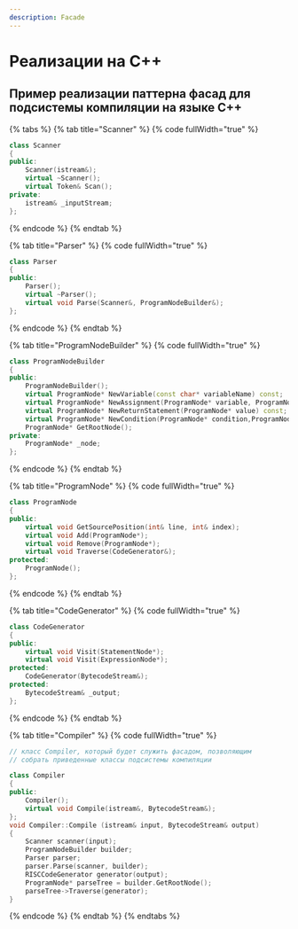 ```yaml
---
description: Facade
---
```


# Реализации на С++

## Пример реализации паттерна фасад для подсистемы компиляции на языке С++

{% tabs %}
{% tab title="Scanner" %}
{% code fullWidth="true" %}
```cpp
class Scanner 
{
public:
    Scanner(istream&);
    virtual ~Scanner();
    virtual Token& Scan();
private:
    istream& _inputStream;
};
```
{% endcode %}
{% endtab %}

{% tab title="Parser" %}
{% code fullWidth="true" %}
```cpp
class Parser 
{
public:
    Parser();
    virtual ~Parser();
    virtual void Parse(Scanner&, ProgramNodeBuilder&);
};
```
{% endcode %}
{% endtab %}

{% tab title="ProgramNodeBuilder" %}
{% code fullWidth="true" %}
```cpp
class ProgramNodeBuilder 
{
public:
    ProgramNodeBuilder();
    virtual ProgramNode* NewVariable(const char* variableName) const;
    virtual ProgramNode* NewAssignment(ProgramNode* variable, ProgramNode* expression) const;
    virtual ProgramNode* NewReturnStatement(ProgramNode* value) const;
    virtual ProgramNode* NewCondition(ProgramNode* condition,ProgramNode* truePart, ProgramNode* falsePart) const;
    ProgramNode* GetRootNode();
private:
    ProgramNode* _node;
};
```
{% endcode %}
{% endtab %}

{% tab title="ProgramNode" %}
{% code fullWidth="true" %}
```cpp
class ProgramNode
{
public:
    virtual void GetSourcePosition(int& line, int& index);
    virtual void Add(ProgramNode*);
    virtual void Remove(ProgramNode*);
    virtual void Traverse(CodeGenerator&);
protected:
    ProgramNode();
};
```
{% endcode %}
{% endtab %}

{% tab title="CodeGenerator" %}
{% code fullWidth="true" %}
```cpp
class CodeGenerator 
{
public:
    virtual void Visit(StatementNode*);
    virtual void Visit(ExpressionNode*);
protected:
    CodeGenerator(BytecodeStream&);
protected:
    BytecodeStream& _output;
};
```
{% endcode %}
{% endtab %}

{% tab title="Compiler" %}
{% code fullWidth="true" %}
```cpp
// класс Compiler, который будет служить фасадом, позволяющим 
// собрать приведенные классы подсистемы компиляции 

class Compiler 
{
public:
    Compiler();
    virtual void Compile(istream&, BytecodeStream&);
};
void Compiler::Compile (istream& input, BytecodeStream& output) 
{
    Scanner scanner(input);
    ProgramNodeBuilder builder;
    Parser parser;
    parser.Parse(scanner, builder);
    RISCCodeGenerator generator(output);
    ProgramNode* parseTree = builder.GetRootNode();
    parseTree->Traverse(generator);
}
```
{% endcode %}
{% endtab %}
{% endtabs %}
